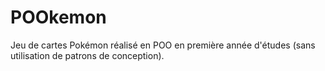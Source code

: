 # POOkemon
Jeu de cartes Pokémon réalisé en POO en première année d'études (sans utilisation de patrons de conception).
